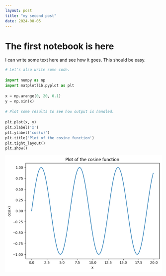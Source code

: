 ```yaml
---
layout: post
title: "my second post"
date: 2024-08-05
---
```


# The first notebook is here

I can write some text here and see how it goes. This should be easy.


```python
# Let's also write some code.

import numpy as np
import matplotlib.pyplot as plt

x = np.arange(0, 20, 0.1)
y = np.sin(x)

# Plot some results to see how output is handled.

plt.plot(x, y)
plt.xlabel('x')
plt.ylabel('cos(x)')
plt.title('Plot of the cosine function')
plt.tight_layout()
plt.show()
```


    
![png](/assets/2024-08-05-my-second-post_files/2024-08-05-my-second-post_1_0.png)
    



```python

```
